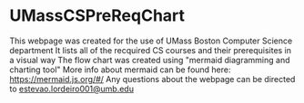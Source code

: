 # UMassCSPreReqChart
This webpage was created for the use of UMass Boston Computer Science department
It lists all of the recquired CS courses and their prerequisites in a visual way
The flow chart was created using "mermaid diagramming and charting tool"
More info about mermaid can be found here: https://mermaid.js.org/#/
Any questions about the webpage can be directed to estevao.lordeiro001@umb.edu